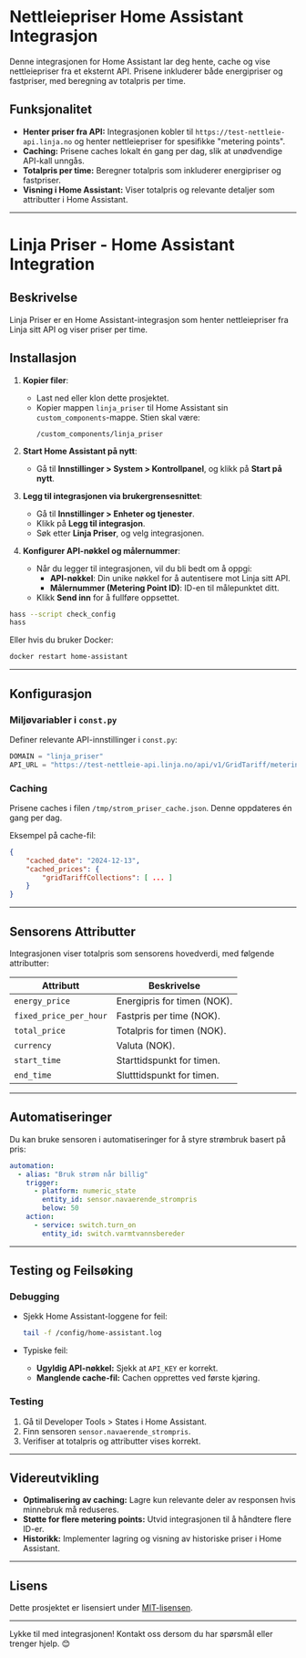 # Nettleiepriser Home Assistant Integrasjon

Denne integrasjonen for Home Assistant lar deg hente, cache og vise nettleiepriser fra et eksternt API. Prisene inkluderer både energipriser og fastpriser, med beregning av totalpris per time.

## Funksjonalitet

- **Henter priser fra API:** Integrasjonen kobler til `https://test-nettleie-api.linja.no` og henter nettleiepriser for spesifikke "metering points".
- **Caching:** Prisene caches lokalt én gang per dag, slik at unødvendige API-kall unngås.
- **Totalpris per time:** Beregner totalpris som inkluderer energipriser og fastpriser.
- **Visning i Home Assistant:** Viser totalpris og relevante detaljer som attributter i Home Assistant.

---

# Linja Priser - Home Assistant Integration

## Beskrivelse
Linja Priser er en Home Assistant-integrasjon som henter nettleiepriser fra Linja sitt API og viser priser per time.

## Installasjon

1. **Kopier filer**:
   - Last ned eller klon dette prosjektet.
   - Kopier mappen `linja_priser` til Home Assistant sin `custom_components`-mappe. Stien skal være:
     ```
     /custom_components/linja_priser
     ```

2. **Start Home Assistant på nytt**:
   - Gå til **Innstillinger > System > Kontrollpanel**, og klikk på **Start på nytt**.

3. **Legg til integrasjonen via brukergrensesnittet**:
   - Gå til **Innstillinger > Enheter og tjenester**.
   - Klikk på **Legg til integrasjon**.
   - Søk etter **Linja Priser**, og velg integrasjonen.

4. **Konfigurer API-nøkkel og målernummer**:
   - Når du legger til integrasjonen, vil du bli bedt om å oppgi:
     - **API-nøkkel**: Din unike nøkkel for å autentisere mot Linja sitt API.
     - **Målernummer (Metering Point ID)**: ID-en til målepunktet ditt.
   - Klikk **Send inn** for å fullføre oppsettet.


```bash
hass --script check_config
hass
```

Eller hvis du bruker Docker:

```bash
docker restart home-assistant
```

---

## Konfigurasjon

### Miljøvariabler i `const.py`
Definer relevante API-innstillinger i `const.py`:

```python
DOMAIN = "linja_priser"
API_URL = "https://test-nettleie-api.linja.no/api/v1/GridTariff/meteringpointsgridtariffs"
```

### Caching
Prisene caches i filen `/tmp/strom_priser_cache.json`. Denne oppdateres én gang per dag.

Eksempel på cache-fil:
```json
{
    "cached_date": "2024-12-13",
    "cached_prices": {
        "gridTariffCollections": [ ... ]
    }
}
```

---

## Sensorens Attributter
Integrasjonen viser totalpris som sensorens hovedverdi, med følgende attributter:

| Attributt            | Beskrivelse                        |
|----------------------|------------------------------------|
| `energy_price`       | Energipris for timen (NOK).       |
| `fixed_price_per_hour` | Fastpris per time (NOK).         |
| `total_price`        | Totalpris for timen (NOK).        |
| `currency`           | Valuta (NOK).                    |
| `start_time`         | Starttidspunkt for timen.         |
| `end_time`           | Slutttidspunkt for timen.         |

---

## Automatiseringer
Du kan bruke sensoren i automatiseringer for å styre strømbruk basert på pris:

```yaml
automation:
  - alias: "Bruk strøm når billig"
    trigger:
      - platform: numeric_state
        entity_id: sensor.navaerende_strompris
        below: 50
    action:
      - service: switch.turn_on
        entity_id: switch.varmtvannsbereder
```

---

## Testing og Feilsøking

### Debugging
- Sjekk Home Assistant-loggene for feil:
  ```bash
  tail -f /config/home-assistant.log
  ```

- Typiske feil:
  - **Ugyldig API-nøkkel:** Sjekk at `API_KEY` er korrekt.
  - **Manglende cache-fil:** Cachen opprettes ved første kjøring.

### Testing
1. Gå til Developer Tools > States i Home Assistant.
2. Finn sensoren `sensor.navaerende_strompris`.
3. Verifiser at totalpris og attributter vises korrekt.

---

## Videreutvikling

- **Optimalisering av caching:** Lagre kun relevante deler av responsen hvis minnebruk må reduseres.
- **Støtte for flere metering points:** Utvid integrasjonen til å håndtere flere ID-er.
- **Historikk:** Implementer lagring og visning av historiske priser i Home Assistant.

---

## Lisens
Dette prosjektet er lisensiert under [MIT-lisensen](https://opensource.org/licenses/MIT).

---

Lykke til med integrasjonen! Kontakt oss dersom du har spørsmål eller trenger hjelp. 😊

